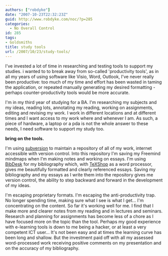 ```yaml
---
authors: ["robdyke"]
date: "2007-10-23T22:32:23Z"
guid: http://www.robdyke.com/noc/?p=285
categories:
  - No Overall Control
id: 285
tags:
- Goldsmiths
title: study tools
url: /2007/10/23/study-tools/
---
```

I've invested a lot of time in researching and testing tools to support my studies. i wanted to to break away from so-called 'productivity tools', as in all my years of using software like Visio, Word, Outlook, I've never really been productive: too much of my time and effort has been wasted in taming the application, or repeated manually generating my desired formatting - perhaps counter-productivity tools would be more accurate.

I'm in my third year of studying for a BA. I'm researching my subjects and my ideas, reading lots, annotating my reading, working on assignments, editing and revising my work. I work in different locations and at different times and I want access to my work where and whenever I am. As such, a piece of hardware, a laptop or a pda is not the whole answer to these needs, I need software to support my study too.
  
 **bring on the tools.**
  
<!--more-->

I'm using [subversion](http://subversion.tigris.org/) to maintain a repository of all of my work, internet accessible with version control. Into this repository I'm saving my Freemind mindmaps when I'm making notes and working on essays. I'm using [BibDesk](http://bibdesk.sourceforge.net/) for my bibliography which, with [TeXShop](http://www.uoregon.edu/~koch/texshop/ "TeXShop homepage") as a word processor, gives me beautifully formatted and clearly referenced essays. Saving my bibliography and my essays as I write them into the repository gives me version control, the ability to step backward and forward in the development of my ideas.

I'm escaping proprietary formats. I'm escaping the anti-productivity trap. No longer spending time, making sure what I see is what I get... I'm concentrating on the content. So far it's working well for me. I find that I make more and clearer notes from my reading and in lectures and seminars. Research and planning for assignments has become less of a chore as I have focused more on the topic than the tool. Perhaps my good experience with e-learning tools is down to me being a hacker, or at least a very competent ICT user... It's not been easy and at times the learning curve has been long and shallow. But the investment paid off with all my assessed word-processed work receiving positive comments on my presentation and on the accuracy of my bibliography.